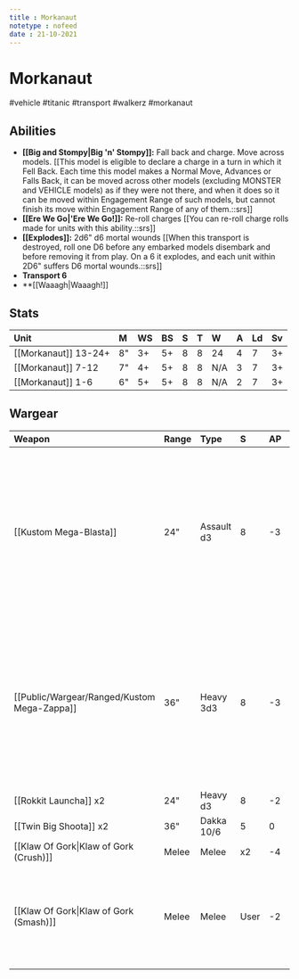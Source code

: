 ```yaml
---
title : Morkanaut
notetype : nofeed
date : 21-10-2021
---
```


# Morkanaut
#vehicle #titanic #transport #walkerz #morkanaut

## Abilities

- **[[Big and Stompy\|Big 'n' Stompy]]:** Fall back and charge. Move across models. [[This model is eligible to declare a charge in a turn in which it Fell Back. Each time this model makes a Normal Move, Advances or Falls Back, it can be moved across other models (excluding MONSTER and VEHICLE models) as if they were not there, and when it does so it can be moved within Engagement Range of such models, but cannot finish its move within Engagement Range of any of them.::srs]]
- **[[Ere We Go\|'Ere We Go!]]:** Re-roll charges [[You can re-roll charge rolls made for units with this ability.::srs]]
- **[[Explodes]]:** 2d6" d6 mortal wounds [[When this transport is destroyed, roll one D6 before any embarked models disembark and before removing it from play. On a 6 it explodes, and each unit within 2D6" suffers D6 mortal wounds.::srs]]
- **Transport 6**
- **[[Waaagh\|Waaagh!]]

## Stats

| Unit                 | M   | WS  | BS  | S   | T   | W   | A   | Ld  | Sv  |
|:-------------------- |:--- |:--- |:--- |:--- |:--- |:--- |:--- |:--- |:--- |
| [[Morkanaut]] 13-24+ | 8"  | 3+  | 5+  | 8   | 8   | 24  | 4   | 7   | 3+  |
| [[Morkanaut]] 7-12   | 7"  | 4+  | 5+  | 8   | 8   | N/A | 3   | 7   | 3+  |
| [[Morkanaut]] 1-6    | 6"  | 5+  | 5+  | 8   | 8   | N/A | 2   | 7   | 3+  |

## Wargear

| Weapon                                 | Range | Type       | S    | AP  | D   | Abilities                                                                                                                                                                                   |
|:-------------------------------------- |:----- |:---------- |:---- |:--- |:--- |:------------------------------------------------------------------------------------------------------------------------------------------------------------------------------------------- |
| [[Kustom Mega-Blasta]]                 | 24"   | Assault d3 | 8    | -3  | d6  | Blast. 1s to hit inflict 1 mortal wound [[If any unmodified hit rolls of 1 are made for attacks with this weapon, the bearer suffers 1 mortal wound after shooting with this weapon.::srs]] |
| [[Public/Wargear/Ranged/Kustom Mega-Zappa]]                  | 36"   | Heavy 3d3  | 8    | -3  | d6  | Blast. 1s to hit inflict 1 mortal wound [[If any unmodified hit rolls of 1 are made for attacks with this weapon, the bearer suffers 1 mortal wound after shooting with this weapon.::srs]] |
| [[Rokkit Launcha]] x2                  | 24"   | Heavy d3   | 8    | -2  | 3   | Blast                                                                                                                                                                                       |
| [[Twin Big Shoota]] x2                 | 36"   | Dakka 10/6 | 5    | 0   | 1   | -                                                                                                                                                                                           |
| [[Klaw Of Gork\|Klaw of Gork (Crush)]] | Melee | Melee      | x2   | -4  | 6   | -                                                                                                                                                                                           |
| [[Klaw Of Gork\|Klaw of Gork (Smash)]] | Melee | Melee      | User | -2  | 2   | Triple-attack [[Each time an attack is made with this weapon profile, make 3 hit rolls instead of 1.::srs]]                                                                                 | 